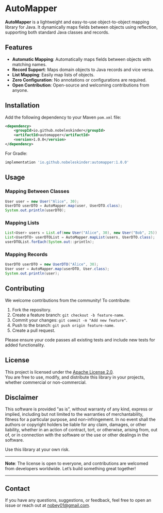 
# AutoMapper

**AutoMapper** is a lightweight and easy-to-use object-to-object mapping library for Java. It dynamically maps fields between objects using reflection, supporting both standard Java classes and records.

## Features

- **Automatic Mapping**: Automatically maps fields between objects with matching names.
- **Record Support**: Maps domain objects to Java records and vice versa.
- **List Mapping**: Easily map lists of objects.
- **Zero Configuration**: No annotations or configurations are required.
- **Open Contribution**: Open-source and welcoming contributions from anyone.

## Installation

Add the following dependency to your Maven `pom.xml` file:

```xml
<dependency>
    <groupId>io.github.nobeleskinder</groupId>
    <artifactId>automapper</artifactId>
    <version>1.0.0</version>
</dependency>
```

For Gradle:

```gradle
implementation 'io.github.nobeleskinder:automapper:1.0.0'
```

## Usage

### Mapping Between Classes
```java
User user = new User("Alice", 30);
UserDTO userDTO = AutoMapper.map(user, UserDTO.class);
System.out.println(userDTO);
```

### Mapping Lists
```java
List<User> users = List.of(new User("Alice", 30), new User("Bob", 25));
List<UserDTO> userDTOList = AutoMapper.mapList(users, UserDTO.class);
userDTOList.forEach(System.out::println);
```

### Mapping Records
```java
UserDTO userDTO = new UserDTO("Alice", 30);
User user = AutoMapper.map(userDTO, User.class);
System.out.println(user);
```

## Contributing

We welcome contributions from the community! To contribute:

1. Fork the repository.
2. Create a feature branch: `git checkout -b feature-name`.
3. Commit your changes: `git commit -m "Add new feature"`.
4. Push to the branch: `git push origin feature-name`.
5. Create a pull request.

Please ensure your code passes all existing tests and include new tests for added functionality.

## License

This project is licensed under the [Apache License 2.0](https://www.apache.org/licenses/LICENSE-2.0).  
You are free to use, modify, and distribute this library in your projects, whether commercial or non-commercial.

## Disclaimer

This software is provided "as is", without warranty of any kind, express or implied, including but not limited to the warranties of merchantability, fitness for a particular purpose, and non-infringement. In no event shall the authors or copyright holders be liable for any claim, damages, or other liability, whether in an action of contract, tort, or otherwise, arising from, out of, or in connection with the software or the use or other dealings in the software.

Use this library at your own risk.

---

**Note**: The license is open to everyone, and contributions are welcomed from developers worldwide. Let’s build something great together!

---

## Contact

If you have any questions, suggestions, or feedback, feel free to open an issue or reach out at [nobey01@gmail.com](mailto:nobey01@gmail.com).
